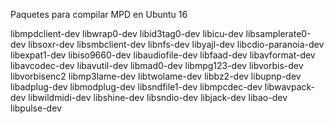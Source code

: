 Paquetes para compilar MPD en Ubuntu 16

libmpdclient-dev libwrap0-dev libid3tag0-dev libicu-dev libsamplerate0-dev libsoxr-dev libsmbclient-dev libnfs-dev libyajl-dev libcdio-paranoia-dev libexpat1-dev libiso9660-dev libaudiofile-dev libfaad-dev libavformat-dev libavcodec-dev libavutil-dev libmad0-dev libmpg123-dev libvorbis-dev libvorbisenc2 libmp3lame-dev libtwolame-dev libbz2-dev libupnp-dev libadplug-dev libmodplug-dev libsndfile1-dev libmpcdec-dev  libwavpack-dev libwildmidi-dev libshine-dev libsndio-dev libjack-dev libao-dev libpulse-dev
